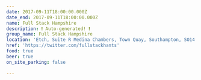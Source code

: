 ```yaml
---
date: 2017-09-11T18:00:00.000Z
date_end: 2017-09-11T18:00:00.000Z
name: Full Stack Hampshire
description: ❗️ Auto-generated! ❗️
group_name: Full Stack Hampshire
location: 'Etch, Suite R Medina Chambers, Town Quay, Southampton, SO14 2AQ'
href: 'https://twitter.com/fullstackhants'
food: true
beer: true
on_site_parking: false

---
```

